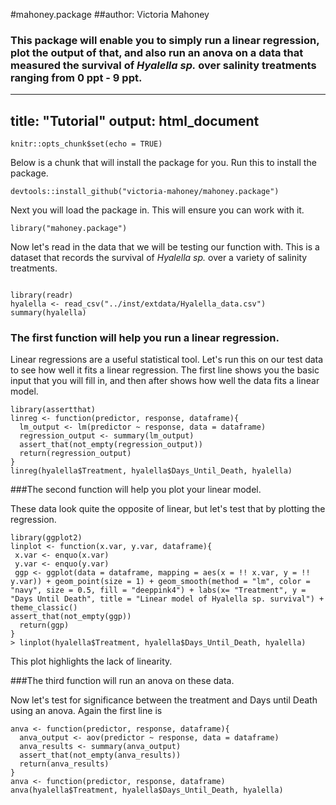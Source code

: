 #mahoney.package
##author: Victoria Mahoney
### This package will enable you to simply run a linear regression, plot the output of that, and also run an anova on a data that measured the survival of _Hyalella sp._ over salinity treatments ranging from 0 ppt - 9 ppt. 


---
title: "Tutorial"
output: html_document
---

```{r setup, include=FALSE}
knitr::opts_chunk$set(echo = TRUE)
```

Below is a chunk that will install the package for you. Run this to install the package. 

```{r}
devtools::install_github("victoria-mahoney/mahoney.package") 
```

Next you will load the package in. This will ensure you can work with it. 

``` {r}
library("mahoney.package")
```

Now let's read in the data that we will be testing our function with. This is a dataset that records the survival of _Hyalella sp._ over a variety of salinity treatments. 

``` {r}

library(readr)
hyalella <- read_csv("../inst/extdata/Hyalella_data.csv")
summary(hyalella)

```
### The first function will help you run a linear regression. 

Linear regressions are a useful statistical tool. Let's run this on our test data to see how well it fits a linear regression. The first line shows you the basic input that you will fill in, and then after shows how well the data fits a linear model. 


``` {r}
library(assertthat)
linreg <- function(predictor, response, dataframe){
  lm_output <- lm(predictor ~ response, data = dataframe)
  regression_output <- summary(lm_output)
  assert_that(not_empty(regression_output))
  return(regression_output)
}
linreg(hyalella$Treatment, hyalella$Days_Until_Death, hyalella)

```

###The second function will help you plot your linear model. 


These data look quite the opposite of linear, but let's test that by plotting the regression. 
``` {r}
library(ggplot2)
linplot <- function(x.var, y.var, dataframe){
 x.var <- enquo(x.var)
 y.var <- enquo(y.var)
 ggp <- ggplot(data = dataframe, mapping = aes(x = !! x.var, y = !! y.var)) + geom_point(size = 1) + geom_smooth(method = "lm", color = "navy", size = 0.5, fill = "deeppink4") + labs(x= "Treatment", y = "Days Until Death", title = "Linear model of Hyalella sp. survival") + theme_classic()
assert_that(not_empty(ggp))    
  return(ggp)
}
> linplot(hyalella$Treatment, hyalella$Days_Until_Death, hyalella)

```

This plot highlights the lack of linearity. 

###The third function will run an anova on these data. 

Now let's test for significance between the treatment and Days until Death using an anova. Again the first line is 

``` {r}
anva <- function(predictor, response, dataframe){
  anva_output <- aov(predictor ~ response, data = dataframe)
  anva_results <- summary(anva_output)
  assert_that(not_empty(anva_results))
  return(anva_results)
}
anva <- function(predictor, response, dataframe)
anva(hyalella$Treatment, hyalella$Days_Until_Death, hyalella)
```
